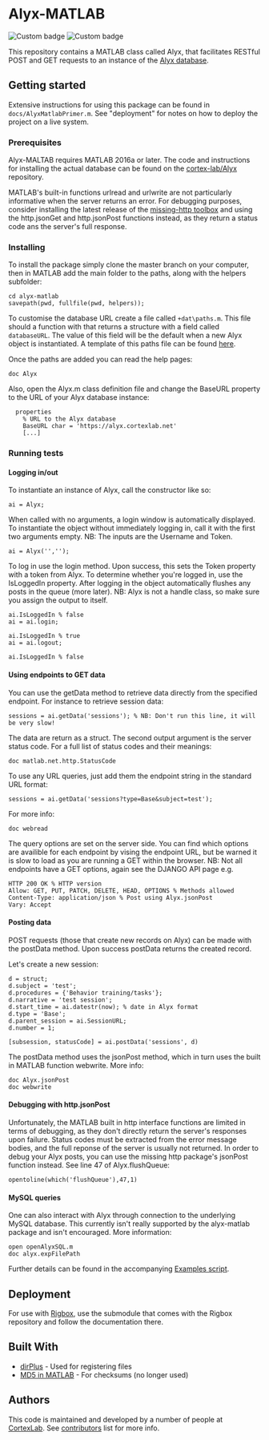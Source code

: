 # Alyx-MATLAB
![Custom badge](https://img.shields.io/endpoint.svg?url=https%3A%2F%2Fsilent-zebra-36.tunnel.datahub.at%2Fcoverage%2Falyx-matlab%2Fdev)
![Custom badge](https://img.shields.io/endpoint.svg?url=https%3A%2F%2Fsilent-zebra-36.tunnel.datahub.at%2Fstatus%2Falyx-matlab%2Fdev)

This repository contains a MATLAB class called Alyx, that facilitates RESTful POST and GET requests to an instance of the [Alyx database](http://alyx.readthedocs.io/en/latest/). 

## Getting started

Extensive instructions for using this package can be found in `docs/AlyxMatlabPrimer.m`.  See "deployment" for notes on how to deploy the project on a live system.

### Prerequisites
Alyx-MALTAB requires MATLAB 2016a or later.  The code and instructions for installing the actual database can be found on the [cortex-lab/Alyx](https://github.com/cortex-lab/Alyx) repository.

MATLAB's built-in functions urlread and urlwrite are not particularly informative when the server returns an error.  For debugging purposes, consider installing the latest release of the [missing-http toolbox](https://github.com/psexton/missing-http/releases) and using the http.jsonGet and http.jsonPost functions instead, as they return a status code ans the server's full response.

### Installing
To install the package simply clone the master branch on your computer, then in MATLAB add the main folder to the paths, along with the helpers subfolder:
```
cd alyx-matlab
savepath(pwd, fullfile(pwd, helpers));
```

To customise the database URL create a file called `+dat\paths.m`.  This file should a function with that returns a structure with a field called `databaseURL`.  The value of this field will be the default when a new Alyx object is instantiated.  A template of this paths file can be found [here](https://github.com/cortex-lab/Rigbox/blob/master/docs/setup/paths_template.m).

Once the paths are added you can read the help pages:
```
doc Alyx
```

Also, open the Alyx.m class definition file and change the BaseURL property to the URL of your Alyx database instance:
```
  properties
    % URL to the Alyx database
    BaseURL char = 'https://alyx.cortexlab.net'
    [...]
```

### Running tests

#### Logging in/out
To instantiate an instance of Alyx, call the constructor like so:
```
ai = Alyx;
```

When called with no arguments, a login window is automatically displayed.
To instantiate the object without immediately logging in, call it with
the first two arguments empty.  NB: The inputs are the Username and
Token.
```
ai = Alyx('','');
```

To log in use the login method.  Upon success, this sets the Token
property with a token from Alyx.  To determine whether you're logged in,
use the IsLoggedIn property. After logging in the object automatically
flushes any posts in the queue (more later). NB: Alyx is not a handle
class, so make sure you assign the output to itself.
```
ai.IsLoggedIn % false
ai = ai.login;

ai.IsLoggedIn % true
ai = ai.logout;

ai.IsLoggedIn % false
```

#### Using endpoints to GET data
You can use the getData method to retrieve data directly from the
specified endpoint.  For instance to retrieve session data:
```
sessions = ai.getData('sessions'); % NB: Don't run this line, it will be very slow!
```

The data are return as a struct.  The second output argument is the
server status code.  For a full list of status codes and their meanings:
```
doc matlab.net.http.StatusCode
```

To use any URL queries, just add them the endpoint string in the standard
URL format:
```
sessions = ai.getData('sessions?type=Base&subject=test');
```

For more info:
```
doc webread
```

The query options are set on the server side.  You can find which options
are availible for each endpoint by vising the endpoint URL, but be warned
it is slow to load as you are running a GET within the browser.  NB: Not
all endpoints have a GET options, again see the DJANGO API page
e.g.
```
HTTP 200 OK % HTTP version
Allow: GET, PUT, PATCH, DELETE, HEAD, OPTIONS % Methods allowed
Content-Type: application/json % Post using Alyx.jsonPost
Vary: Accept
```

#### Posting data
POST requests (those that create new records on Alyx) can be made with
the postData method.  Upon success postData returns the created record.

Let's create a new session:
```
d = struct;
d.subject = 'test';
d.procedures = {'Behavior training/tasks'};
d.narrative = 'test session';
d.start_time = ai.datestr(now); % date in Alyx format
d.type = 'Base';
d.parent_session = ai.SessionURL;
d.number = 1;

[subsession, statusCode] = ai.postData('sessions', d)
```

The postData method uses the jsonPost method, which in turn uses the
built in MATLAB function webwrite.  More info:
```
doc Alyx.jsonPost
doc webwrite
```

#### Debugging with http.jsonPost
Unfortunately, the MATLAB built in http interface functions are limited
in terms of debugging, as they don't directly return the server's
responses upon failure.  Status codes must be extracted from the error
message bodies, and the full reponse of the server is usually not
returned.  In order to debug your Alyx posts, you can use the missing
http package's jsonPost function instead.  See line 47 of
Alyx.flushQueue:
```
opentoline(which('flushQueue'),47,1)
```

#### MySQL queries
One can also interact with Alyx through connection to the underlying
MySQL database.  This currently isn't really supported by the alyx-matlab
package and isn't encouraged.  More information:
```
open openAlyxSQL.m
doc alyx.expFilePath
```

Further details can be found in the accompanying [Examples script](https://github.com/cortex-lab/alyx-matlab/blob/alyx-as-class/Examples.m).

## Deployment
For use with [Rigbox](https://github.com/cortex-lab/Rigbox), use the submodule that comes with the Rigbox repository and follow the documentation there.

## Built With
* [dirPlus](https://uk.mathworks.com/matlabcentral/fileexchange/60716-dirplus) - Used for registering files
* [MD5 in MATLAB](https://uk.mathworks.com/matlabcentral/fileexchange/7919-md5-in-matlab) - For checksums (no longer used)

## Authors
This code is maintained and developed by a number of people at [CortexLab](https://www.ucl.ac.uk/cortexlab).  See [contributors](https://github.com/cortex-lab/alyx-matlab/graphs/contributors) list for more info.
